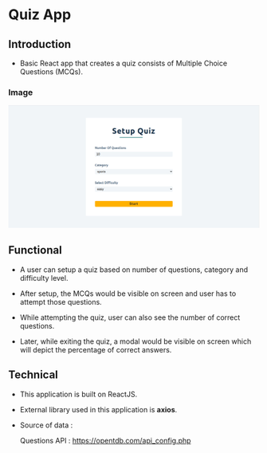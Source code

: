 #   Quiz App

##  Introduction

*   Basic React app that creates a quiz consists of Multiple Choice Questions (MCQs).

### Image

![Quiz App](https://github.com/sudarshan-sh/QuizApp/blob/main/images/quiz-app.png)

##  Functional

*   A user can setup a quiz based on number of questions, category and difficulty level.

*   After setup, the MCQs would be visible on screen and user has to attempt those questions.

*   While attempting the quiz, user can also see the number of correct questions.

*   Later, while exiting the quiz, a modal would be visible on screen which will depict the percentage of correct answers.

##  Technical

*   This application is built on ReactJS.

*   External library used in this application is **axios**.

*   Source of data :

    Questions API : https://opentdb.com/api_config.php